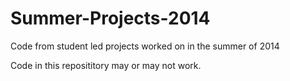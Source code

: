 Summer-Projects-2014
====================

Code from student led projects worked on in the summer of 2014

Code in this reposititory may or may not work.

